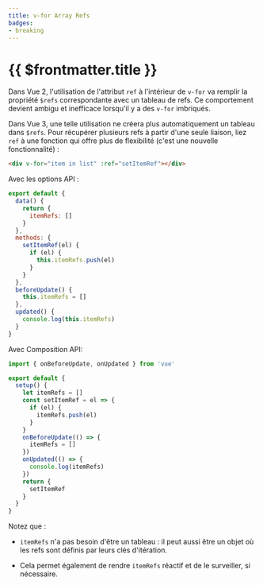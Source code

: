 ```yaml
---
title: v-for Array Refs
badges:
- breaking
---
```


# {{ $frontmatter.title }} <MigrationBadges :badges="$frontmatter.badges" />

Dans Vue 2, l'utilisation de l'attribut `ref` à l'intérieur de `v-for` va remplir la propriété `$refs` correspondante avec un tableau de refs. Ce comportement devient ambigu et inefficace lorsqu'il y a des `v-for` imbriqués.

Dans Vue 3, une telle utilisation ne créera plus automatiquement un tableau dans `$refs`. Pour récupérer plusieurs refs à partir d'une seule liaison, liez `ref` à une fonction qui offre plus de flexibilité (c'est une nouvelle fonctionnalité) :

```html
<div v-for="item in list" :ref="setItemRef"></div>
```

Avec les options API :
```js
export default {
  data() {
    return {
      itemRefs: []
    }
  },
  methods: {
    setItemRef(el) {
      if (el) {
        this.itemRefs.push(el)
      }
    }
  },
  beforeUpdate() {
    this.itemRefs = []
  },
  updated() {
    console.log(this.itemRefs)
  }
}
```

Avec Composition API:

```js
import { onBeforeUpdate, onUpdated } from 'vue'

export default {
  setup() {
    let itemRefs = []
    const setItemRef = el => {
      if (el) {
        itemRefs.push(el)
      }
    }
    onBeforeUpdate(() => {
      itemRefs = []
    })
    onUpdated(() => {
      console.log(itemRefs)
    })
    return {
      setItemRef
    }
  }
}
```

Notez que :

- `itemRefs` n'a pas besoin d'être un tableau : il peut aussi être un objet où les refs sont définis par leurs clés d'itération.

- Cela permet également de rendre `itemRefs` réactif et de le surveiller, si nécessaire.
